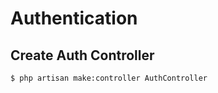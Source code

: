 # Authentication

## Create Auth Controller

```bash
$ php artisan make:controller AuthController
```
